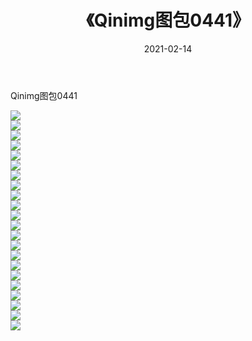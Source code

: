﻿---
layout: post
title:  《Qinimg图包0441》
date:   2021-02-14
img: http://imgx.orgx.ga/Qinimg图包/Qinimg图包0441/000.jpg
categories: [美女, 清纯, 唯美]
---

Qinimg图包0441

 ![](http://imgx.orgx.ga/Qinimg图包/Qinimg图包0441/001.jpg) <br>![](http://imgx.orgx.ga/Qinimg图包/Qinimg图包0441/002.jpg) <br>![](http://imgx.orgx.ga/Qinimg图包/Qinimg图包0441/003.jpg) <br>![](http://imgx.orgx.ga/Qinimg图包/Qinimg图包0441/004.jpg) <br>![](http://imgx.orgx.ga/Qinimg图包/Qinimg图包0441/005.jpg) <br>![](http://imgx.orgx.ga/Qinimg图包/Qinimg图包0441/006.jpg) <br>![](http://imgx.orgx.ga/Qinimg图包/Qinimg图包0441/007.jpg) <br>![](http://imgx.orgx.ga/Qinimg图包/Qinimg图包0441/008.jpg) <br>![](http://imgx.orgx.ga/Qinimg图包/Qinimg图包0441/009.jpg) <br>![](http://imgx.orgx.ga/Qinimg图包/Qinimg图包0441/010.jpg) <br>![](http://imgx.orgx.ga/Qinimg图包/Qinimg图包0441/011.jpg) <br>![](http://imgx.orgx.ga/Qinimg图包/Qinimg图包0441/012.jpg) <br>![](http://imgx.orgx.ga/Qinimg图包/Qinimg图包0441/013.jpg) <br>![](http://imgx.orgx.ga/Qinimg图包/Qinimg图包0441/014.jpg) <br>![](http://imgx.orgx.ga/Qinimg图包/Qinimg图包0441/015.jpg) <br>![](http://imgx.orgx.ga/Qinimg图包/Qinimg图包0441/016.jpg) <br>![](http://imgx.orgx.ga/Qinimg图包/Qinimg图包0441/017.jpg) <br>![](http://imgx.orgx.ga/Qinimg图包/Qinimg图包0441/018.jpg) <br>![](http://imgx.orgx.ga/Qinimg图包/Qinimg图包0441/019.jpg) <br>![](http://imgx.orgx.ga/Qinimg图包/Qinimg图包0441/020.jpg) <br>![](http://imgx.orgx.ga/Qinimg图包/Qinimg图包0441/021.jpg) <br>![](http://imgx.orgx.ga/Qinimg图包/Qinimg图包0441/022.jpg) <br>